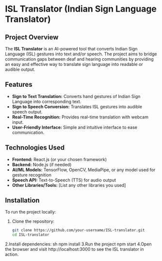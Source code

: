 # ISL Translator (Indian Sign Language Translator)

## Project Overview
The **ISL Translator** is an AI-powered tool that converts Indian Sign Language (ISL) gestures into text and/or speech. The project aims to bridge communication gaps between deaf and hearing communities by providing an easy and effective way to translate sign language into readable or audible output.

## Features
- **Sign to Text Translation:** Converts hand gestures of Indian Sign Language into corresponding text.
- **Sign to Speech Conversion:** Translates ISL gestures into audible speech output.
- **Real-Time Recognition:** Provides real-time translation with webcam input.
- **User-Friendly Interface:** Simple and intuitive interface to ease communication.

## Technologies Used
- **Frontend:** React.js (or your chosen framework)
- **Backend:** Node.js (if needed)
- **AI/ML Models:** TensorFlow, OpenCV, MediaPipe, or any model used for gesture recognition
- **Speech API:** Text-to-Speech (TTS) for audio output
- **Other Libraries/Tools:** [List any other libraries you used]

## Installation
To run the project locally:

1. Clone the repository:
   ```sh
   git clone https://github.com/your-username/ISL-translator.git
   cd ISL-translator
2.Install dependencies:
  sh
  npm install
3.Run the project
  npm start
4.Open the browser and visit http://localhost:3000 to see the ISL translator in action.
